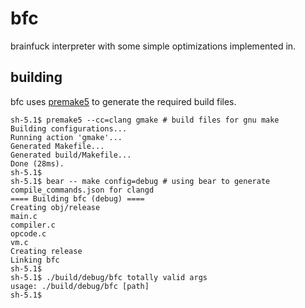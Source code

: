 # bfc

brainfuck interpreter with some simple optimizations implemented in.

## building

bfc uses [premake5](https://premake.github.io/) to generate the required build files.

```
sh-5.1$ premake5 --cc=clang gmake # build files for gnu make
Building configurations...
Running action 'gmake'...
Generated Makefile...
Generated build/Makefile...
Done (28ms).
sh-5.1$
sh-5.1$ bear -- make config=debug # using bear to generate compile_commands.json for clangd
==== Building bfc (debug) ====
Creating obj/release
main.c
compiler.c
opcode.c
vm.c
Creating release
Linking bfc
sh-5.1$
sh-5.1$ ./build/debug/bfc totally valid args
usage: ./build/debug/bfc [path]
sh-5.1$
```
